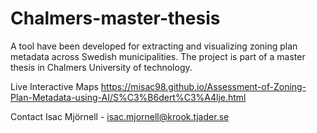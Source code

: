 # Chalmers-master-thesis

A tool have been developed for extracting and visualizing zoning plan metadata across Swedish municipalities. 
The project is part of a master thesis in Chalmers University of technology.

Live Interactive Maps
https://misac98.github.io/Assessment-of-Zoning-Plan-Metadata-using-AI/S%C3%B6dert%C3%A4lje.html

Contact
Isac Mjörnell - isac.mjornell@krook.tjader.se
